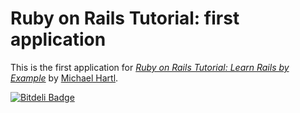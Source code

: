 # Ruby on Rails Tutorial: first application

This is the first application for
[*Ruby on Rails Tutorial: Learn Rails by Example*](http://railstutorial.org)
by [Michael Hartl](http://michaelhartl.com).


[![Bitdeli Badge](https://d2weczhvl823v0.cloudfront.net/time-machine/first_app/trend.png)](https://bitdeli.com/free "Bitdeli Badge")

